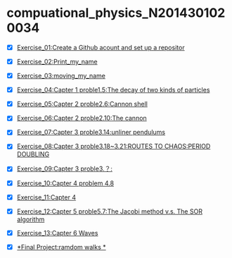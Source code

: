 # compuational_physics_N2014301020034
- [X] [Exercise_01:Create a Github acount and set up a repositor  ](https://github.com/52kylin/compuational_physics_N2014301020034/blob/Exercise_01/README.md)
- [X] [Exercise_02:Print_my_name ](https://github.com/52kylin/compuational_physics_N2014301020034/blob/master/exercise_02/exercise_02.md)
- [X] [Exercise_03:moving_my_name](https://github.com/52kylin/compuational_physics_N2014301020034/tree/master/Exercise_03)
- [X] [Exercise_04:Capter 1 proble1.5:The decay of two kinds of particles ](https://github.com/52kylin/compuational_physics_N2014301020034/blob/master/Exercise_04/Exercise_04.md)
- [X] [Exercise_05:Capter 2 proble2.6:Cannon shell ](https://github.com/52kylin/compuational_physics_N2014301020034/blob/master/exercise_05/exercise_05.md)
- [X] [Exercise_06:Capter 2 proble2.10:The cannon ](https://github.com/52kylin/compuational_physics_N2014301020034/blob/master/exercise_06/exercise_06.md)
- [X] [Exercise_07:Capter 3 proble3.14:unliner pendulums](https://github.com/52kylin/compuational_physics_N2014301020034/blob/master/exercise_07/exercise_07.md)
- [X] [Exercise_08:Capter 3 proble3.18~3.21:ROUTES TO CHAOS:PERIOD DOUBLING ](https://github.com/52kylin/compuational_physics_N2014301020034/blob/master/exercise_08/exercise_08.md)
- [X] [Exercise_09:Capter 3 proble3.？: ](https://github.com/52kylin/compuational_physics_N2014301020034/tree/master/exercise_09_new)
- [X] [Exercise_10:Capter 4 problem 4.8](https://www.zybuluo.com/52kylin/note/582215)
- [X] [Exercise_11:Capter 4 ](https://www.zybuluo.com/52kylin/note/590199)
- [X] [Exercise_12:Capter 5 proble5.7:The Jacobi method v.s. The SOR algorithm ](https://github.com/52kylin/compuational_physics_N2014301020034/tree/master/exercise_12 )
- [X] [Exercise_13:Capter 6 Waves ](https://github.com/52kylin/compuational_physics_N2014301020034/tree/master/Exercise_13)

- [X] [*Final Project:ramdom walks *](https://github.com/52kylin/compuational_physics_N2014301020034/tree/master/final_exam)
